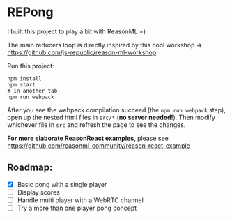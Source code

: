 # REPong
I built this project to play a bit with ReasonML =)

The main reducers loop is directly inspired by this cool workshop =>     https://github.com/js-republic/reason-ml-workshop


Run this project:

```
npm install
npm start
# in another tab
npm run webpack
```

After you see the webpack compilation succeed (the `npm run webpack` step), open up the nested html files in `src/*` (**no server needed!**). Then modify whichever file in `src` and refresh the page to see the changes.

**For more elaborate ReasonReact examples**, please see https://github.com/reasonml-community/reason-react-example


## Roadmap:
- [x] Basic pong with a single player
- [ ] Display scores
- [ ] Handle multi player with a WebRTC channel
- [ ] Try a more than one player pong concept